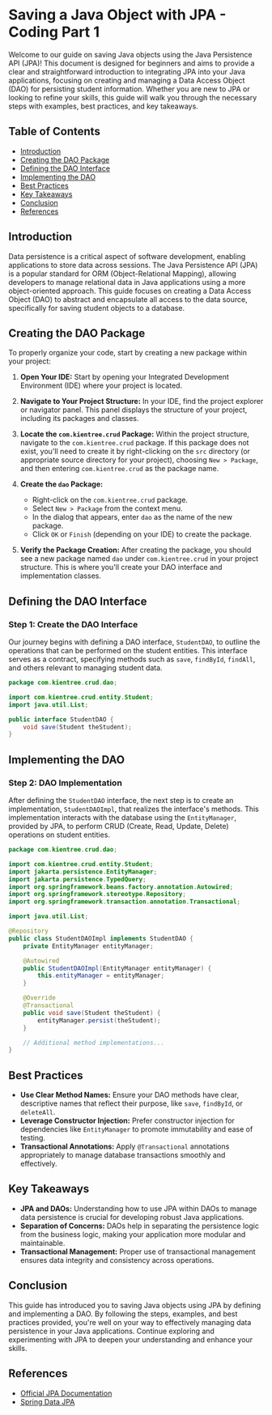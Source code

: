 # Saving a Java Object with JPA - Coding Part 1

Welcome to our guide on saving Java objects using the Java Persistence API (JPA)! This document is designed for beginners and aims to provide a clear and straightforward introduction to integrating JPA into your Java applications, focusing on creating and managing a Data Access Object (DAO) for persisting student information. Whether you are new to JPA or looking to refine your skills, this guide will walk you through the necessary steps with examples, best practices, and key takeaways.

## Table of Contents

- [Introduction](#introduction)
- [Creating the DAO Package](#creating-the-dao-package)
- [Defining the DAO Interface](#defining-the-dao-interface)
- [Implementing the DAO](#implementing-the-dao)
- [Best Practices](#best-practices)
- [Key Takeaways](#key-takeaways)
- [Conclusion](#conclusion)
- [References](#references)

## Introduction

Data persistence is a critical aspect of software development, enabling applications to store data across sessions. The Java Persistence API (JPA) is a popular standard for ORM (Object-Relational Mapping), allowing developers to manage relational data in Java applications using a more object-oriented approach. This guide focuses on creating a Data Access Object (DAO) to abstract and encapsulate all access to the data source, specifically for saving student objects to a database.

## Creating the DAO Package

To properly organize your code, start by creating a new package within your project:

1. **Open Your IDE:** Start by opening your Integrated Development Environment (IDE) where your project is located.

2. **Navigate to Your Project Structure:** In your IDE, find the project explorer or navigator panel. This panel displays the structure of your project, including its packages and classes.

3. **Locate the `com.kientree.crud` Package:** Within the project structure, navigate to the `com.kientree.crud` package. If this package does not exist, you'll need to create it by right-clicking on the `src` directory (or appropriate source directory for your project), choosing `New > Package`, and then entering `com.kientree.crud` as the package name.

4. **Create the `dao` Package:**
    - Right-click on the `com.kientree.crud` package.
    - Select `New > Package` from the context menu.
    - In the dialog that appears, enter `dao` as the name of the new package.
    - Click `OK` or `Finish` (depending on your IDE) to create the package.

5. **Verify the Package Creation:** After creating the package, you should see a new package named `dao` under `com.kientree.crud` in your project structure. This is where you'll create your DAO interface and implementation classes.

## Defining the DAO Interface

### Step 1: Create the DAO Interface

Our journey begins with defining a DAO interface, `StudentDAO`, to outline the operations that can be performed on the student entities. This interface serves as a contract, specifying methods such as `save`, `findById`, `findAll`, and others relevant to managing student data.

```java
package com.kientree.crud.dao;

import com.kientree.crud.entity.Student;
import java.util.List;

public interface StudentDAO {
    void save(Student theStudent);
}
```

## Implementing the DAO

### Step 2: DAO Implementation

After defining the `StudentDAO` interface, the next step is to create an implementation, `StudentDAOImpl`, that realizes the interface's methods. This implementation interacts with the database using the `EntityManager`, provided by JPA, to perform CRUD (Create, Read, Update, Delete) operations on student entities.

```java
package com.kientree.crud.dao;

import com.kientree.crud.entity.Student;
import jakarta.persistence.EntityManager;
import jakarta.persistence.TypedQuery;
import org.springframework.beans.factory.annotation.Autowired;
import org.springframework.stereotype.Repository;
import org.springframework.transaction.annotation.Transactional;

import java.util.List;

@Repository
public class StudentDAOImpl implements StudentDAO {
    private EntityManager entityManager;

    @Autowired
    public StudentDAOImpl(EntityManager entityManager) {
        this.entityManager = entityManager;
    }

    @Override
    @Transactional
    public void save(Student theStudent) {
        entityManager.persist(theStudent);
    }

    // Additional method implementations...
}
```

## Best Practices

- **Use Clear Method Names:** Ensure your DAO methods have clear, descriptive names that reflect their purpose, like `save`, `findById`, or `deleteAll`.
- **Leverage Constructor Injection:** Prefer constructor injection for dependencies like `EntityManager` to promote immutability and ease of testing.
- **Transactional Annotations:** Apply `@Transactional` annotations appropriately to manage database transactions smoothly and effectively.

## Key Takeaways

- **JPA and DAOs:** Understanding how to use JPA within DAOs to manage data persistence is crucial for developing robust Java applications.
- **Separation of Concerns:** DAOs help in separating the persistence logic from the business logic, making your application more modular and maintainable.
- **Transactional Management:** Proper use of transactional management ensures data integrity and consistency across operations.

## Conclusion

This guide has introduced you to saving Java objects using JPA by defining and implementing a DAO. By following the steps, examples, and best practices provided, you're well on your way to effectively managing data persistence in your Java applications. Continue exploring and experimenting with JPA to deepen your understanding and enhance your skills.

## References

- [Official JPA Documentation](https://jakarta.ee/specifications/persistence/)
- [Spring Data JPA](https://spring.io/projects/spring-data-jpa)